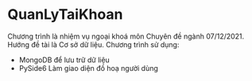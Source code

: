 # QuanLyTaiKhoan
Chương trình là nhiệm vụ ngoại khoá môn Chuyên đề ngành 07/12/2021.
Hướng đề tài là Cơ sở dữ liệu.
Chương trình sử dụng:
- MongoDB để lưu trữ dữ liệu
- PySide6 Làm giao diện đồ hoạ người dùng
